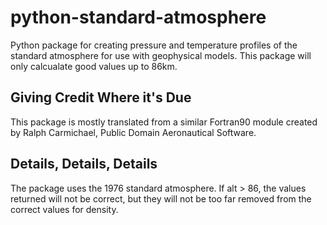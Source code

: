 # python-standard-atmosphere
Python package for creating pressure and temperature profiles of the standard atmosphere for use with geophysical models. This package will only calcualate good values up to 86km.

## Giving Credit Where it's Due
This package is mostly translated from a similar Fortran90 module created by Ralph Carmichael, Public Domain Aeronautical Software.

## Details, Details, Details
The package uses the 1976 standard atmosphere. If alt > 86, the values returned will not be correct, but they will not be too far removed from the correct values for density.
